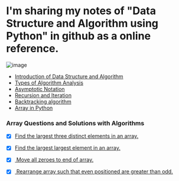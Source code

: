 # I'm sharing my notes of "Data Structure and Algorithm using Python" in github as a online reference. 
![image](https://github.com/whoami-anoint/DSA_Python/assets/72187543/e9515d7f-1b12-4cd0-a3bc-94ec6b813ec8)

- <a href = "https://github.com/whoami-anoint/DSA_Python/blob/master/01_DSA_intro.ipynb">Introduction of Data Structure and Algorithm</a>
- <a href = "https://github.com/whoami-anoint/DSA_Python/blob/master/02_algo_analysis.ipynb">Types of Algorithm Analysis</a>
- <a href = "https://github.com/whoami-anoint/DSA_Python/blob/master/03_asymptotic_notation.ipynb">Asymptotic Notation</a>
- <a href = "https://github.com/whoami-anoint/DSA_Python/blob/master/04_recursion.ipynb">Recursion and Iteration</a>
- <a href = "https://github.com/whoami-anoint/DSA_Python/blob/master/05_backtracking.ipynb">Backtracking algorithm</a>
- <a href = "https://github.com/whoami-anoint/DSA_Python/blob/master/06_array.ipynb">Array in Python</a>
### Array Questions and Solutions with Algorithms </b>
- [X] <a href = "https://github.com/whoami-anoint/DSA_Python/blob/master/Array%20Problems/distinct_3_elements.ipynb">Find the largest three distinct elements in an array.</a>
- [X] <a href = "https://github.com/whoami-anoint/DSA_Python/blob/master/Array%20Problems/second_largest_Element_Array.ipynb
">Find the largest largest element in an array.</a>
- [X] <a href = "https://github.com/whoami-anoint/DSA_Python/blob/master/Array%20Problems/move_zero_end_array.ipynb"> Move all zeroes to end of array.</a>
- [X] <a href = "https://github.com/whoami-anoint/DSA_Python/blob/master/Array%20Problems/Rearrange_array.ipynb"> Rearrange array such that even positioned are greater than odd.</a>

